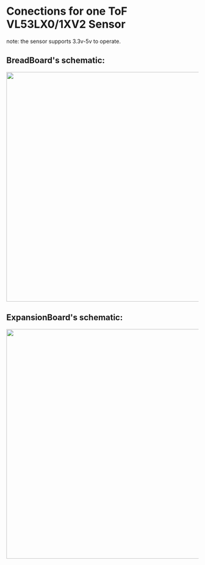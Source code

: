 # Conections for one ToF VL53LX0/1XV2 Sensor
note: the sensor supports 3.3v-5v to operate.

## BreadBoard's schematic:
<img src="https://github.com/user-attachments/assets/850b375e-25ec-431b-8f0e-cdc49513bf59" width="600">

## ExpansionBoard's schematic:
<img src="https://github.com/user-attachments/assets/5ad17f3a-68dc-4118-86c7-90d836eccc82" width="600">

